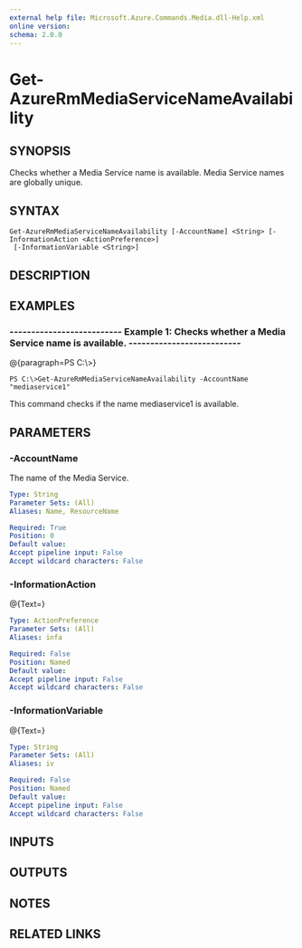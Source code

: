 ```yaml
---
external help file: Microsoft.Azure.Commands.Media.dll-Help.xml
online version: 
schema: 2.0.0
---
```


# Get-AzureRmMediaServiceNameAvailability
## SYNOPSIS
Checks whether a Media Service name is available.
Media Service names are globally unique.

## SYNTAX

```
Get-AzureRmMediaServiceNameAvailability [-AccountName] <String> [-InformationAction <ActionPreference>]
 [-InformationVariable <String>]
```

## DESCRIPTION

## EXAMPLES

### --------------------------  Example 1: Checks whether a Media Service name is available.  --------------------------
@{paragraph=PS C:\\\>}

```
PS C:\>Get-AzureRmMediaServiceNameAvailability -AccountName "mediaservice1"
```

This command checks if the name mediaservice1 is available.

## PARAMETERS

### -AccountName
The name of the Media Service.

```yaml
Type: String
Parameter Sets: (All)
Aliases: Name, ResourceName

Required: True
Position: 0
Default value: 
Accept pipeline input: False
Accept wildcard characters: False
```

### -InformationAction
@{Text=}

```yaml
Type: ActionPreference
Parameter Sets: (All)
Aliases: infa

Required: False
Position: Named
Default value: 
Accept pipeline input: False
Accept wildcard characters: False
```

### -InformationVariable
@{Text=}

```yaml
Type: String
Parameter Sets: (All)
Aliases: iv

Required: False
Position: Named
Default value: 
Accept pipeline input: False
Accept wildcard characters: False
```

## INPUTS

## OUTPUTS

## NOTES

## RELATED LINKS

